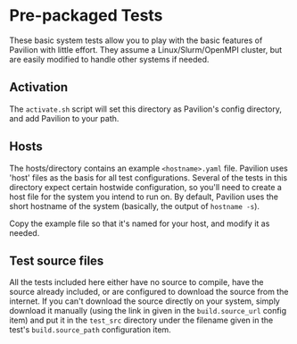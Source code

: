 # Pre-packaged Tests

These basic system tests allow you to play with the basic features of Pavilion with little effort.
They assume a Linux/Slurm/OpenMPI cluster, but are easily modified to handle other systems if needed.

## Activation
The `activate.sh` script will set this directory as Pavilion's config directory, and add Pavilion to
your path.


## Hosts

The hosts/directory contains an example `<hostname>.yaml` file. Pavilion uses 'host' files as the
basis for all test configurations. Several of the tests in this directory expect certain hostwide
configuration, so you'll need to create a host file for the system you intend to run on. By default, 
Pavilion uses the short hostname of the system (basically, the output of `hostname -s`). 

Copy the example file so that it's named for your host, and modify it as needed.


## Test source files

All the tests included here either have no source to compile, have the source already included, or
are configured to download the source from the internet. If you can't download the source directly
on your system, simply download it manually (using the link in given in the `build.source_url`
config item) and put it in the `test_src` directory under the filename given in the test's 
`build.source_path` configuration item.
